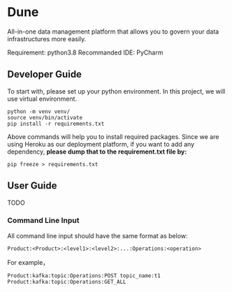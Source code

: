 # Dune
All-in-one data management platform that allows you to govern your data infrastructures more easily.

Requirement: python3.8
Recommanded IDE: PyCharm

## Developer Guide
To start with, please set up your python environment. In this project, we will use virtual environment.
```commandline
python -m venv venv/
source venv/bin/activate
pip install -r requirements.txt
```
Above commands will help you to install required packages. Since we are using Heroku as our deployment platform,
if you want to add any dependency, **please dump that to the requirement.txt file by:**
```commandline
pip freeze > requirements.txt
```

## User Guide

TODO

### Command Line Input
All command line input should have the same format as below:
```text
Product:<Product>:<level1>:<level2>:...:Operations:<operation>
```
For example，
```text
Product:kafka:topic:Operations:POST topic_name:t1
Product:kafka:topic:Operations:GET_ALL
```

